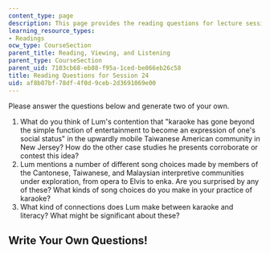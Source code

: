 ```yaml
---
content_type: page
description: This page provides the reading questions for lecture session 24.
learning_resource_types:
- Readings
ocw_type: CourseSection
parent_title: Reading, Viewing, and Listening
parent_type: CourseSection
parent_uid: 7103cb68-eb88-f95a-1ced-be866eb26c58
title: Reading Questions for Session 24
uid: af8b07bf-78df-4f0d-9ceb-2d3691069e00
---
```


Please answer the questions below and generate two of your own.

1.  What do you think of Lum's contention that "karaoke has gone beyond the simple function of entertainment to become an expression of one's social status" in the upwardly mobile Taiwanese American community in New Jersey? How do the other case studies he presents corroborate or contest this idea?
2.  Lum mentions a number of different song choices made by members of the Cantonese, Taiwanese, and Malaysian interpretive communities under exploration, from opera to Elvis to enka. Are you surprised by any of these? What kinds of song choices do you make in your practice of karaoke?
3.  What kind of connections does Lum make between karaoke and literacy? What might be significant about these?

Write Your Own Questions!
-------------------------